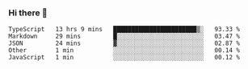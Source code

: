 ### Hi there 👋

<!--
**akosbalasko/akosbalasko** is a ✨ _special_ ✨ repository because its `README.md` (this file) appears on your GitHub profile.

Here are some ideas to get you started:

- 🔭 I’m currently working on ...
- 🌱 I’m currently learning ...
- 👯 I’m looking to collaborate on ...
- 🤔 I’m looking for help with ...
- 💬 Ask me about ...
- 📫 How to reach me: ...
- 😄 Pronouns: ...
- ⚡ Fun fact: ...
-->
<!--START_SECTION:waka-->
```text
TypeScript   13 hrs 9 mins   ███████████████████████▒░   93.33 % 
Markdown     29 mins         █░░░░░░░░░░░░░░░░░░░░░░░░   03.47 % 
JSON         24 mins         ▓░░░░░░░░░░░░░░░░░░░░░░░░   02.87 % 
Other        1 min           ░░░░░░░░░░░░░░░░░░░░░░░░░   00.14 % 
JavaScript   1 min           ░░░░░░░░░░░░░░░░░░░░░░░░░   00.12 % 
```
<!--END_SECTION:waka-->
